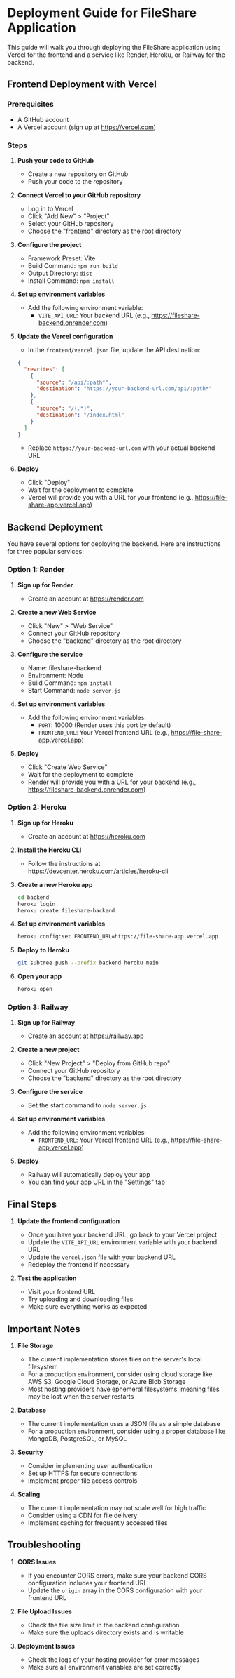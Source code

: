 # Deployment Guide for FileShare Application

This guide will walk you through deploying the FileShare application using Vercel for the frontend and a service like Render, Heroku, or Railway for the backend.

## Frontend Deployment with Vercel

### Prerequisites
- A GitHub account
- A Vercel account (sign up at https://vercel.com)

### Steps

1. **Push your code to GitHub**
   - Create a new repository on GitHub
   - Push your code to the repository

2. **Connect Vercel to your GitHub repository**
   - Log in to Vercel
   - Click "Add New" > "Project"
   - Select your GitHub repository
   - Choose the "frontend" directory as the root directory

3. **Configure the project**
   - Framework Preset: Vite
   - Build Command: `npm run build`
   - Output Directory: `dist`
   - Install Command: `npm install`

4. **Set up environment variables**
   - Add the following environment variable:
     - `VITE_API_URL`: Your backend URL (e.g., https://fileshare-backend.onrender.com)

5. **Update the Vercel configuration**
   - In the `frontend/vercel.json` file, update the API destination:
   ```json
   {
     "rewrites": [
       {
         "source": "/api/:path*",
         "destination": "https://your-backend-url.com/api/:path*"
       },
       {
         "source": "/(.*)",
         "destination": "/index.html"
       }
     ]
   }
   ```
   - Replace `https://your-backend-url.com` with your actual backend URL

6. **Deploy**
   - Click "Deploy"
   - Wait for the deployment to complete
   - Vercel will provide you with a URL for your frontend (e.g., https://file-share-app.vercel.app)

## Backend Deployment

You have several options for deploying the backend. Here are instructions for three popular services:

### Option 1: Render

1. **Sign up for Render**
   - Create an account at https://render.com

2. **Create a new Web Service**
   - Click "New" > "Web Service"
   - Connect your GitHub repository
   - Choose the "backend" directory as the root directory

3. **Configure the service**
   - Name: fileshare-backend
   - Environment: Node
   - Build Command: `npm install`
   - Start Command: `node server.js`

4. **Set up environment variables**
   - Add the following environment variables:
     - `PORT`: 10000 (Render uses this port by default)
     - `FRONTEND_URL`: Your Vercel frontend URL (e.g., https://file-share-app.vercel.app)

5. **Deploy**
   - Click "Create Web Service"
   - Wait for the deployment to complete
   - Render will provide you with a URL for your backend (e.g., https://fileshare-backend.onrender.com)

### Option 2: Heroku

1. **Sign up for Heroku**
   - Create an account at https://heroku.com

2. **Install the Heroku CLI**
   - Follow the instructions at https://devcenter.heroku.com/articles/heroku-cli

3. **Create a new Heroku app**
   ```bash
   cd backend
   heroku login
   heroku create fileshare-backend
   ```

4. **Set up environment variables**
   ```bash
   heroku config:set FRONTEND_URL=https://file-share-app.vercel.app
   ```

5. **Deploy to Heroku**
   ```bash
   git subtree push --prefix backend heroku main
   ```

6. **Open your app**
   ```bash
   heroku open
   ```

### Option 3: Railway

1. **Sign up for Railway**
   - Create an account at https://railway.app

2. **Create a new project**
   - Click "New Project" > "Deploy from GitHub repo"
   - Connect your GitHub repository
   - Choose the "backend" directory as the root directory

3. **Configure the service**
   - Set the start command to `node server.js`

4. **Set up environment variables**
   - Add the following environment variables:
     - `FRONTEND_URL`: Your Vercel frontend URL (e.g., https://file-share-app.vercel.app)

5. **Deploy**
   - Railway will automatically deploy your app
   - You can find your app URL in the "Settings" tab

## Final Steps

1. **Update the frontend configuration**
   - Once you have your backend URL, go back to your Vercel project
   - Update the `VITE_API_URL` environment variable with your backend URL
   - Update the `vercel.json` file with your backend URL
   - Redeploy the frontend if necessary

2. **Test the application**
   - Visit your frontend URL
   - Try uploading and downloading files
   - Make sure everything works as expected

## Important Notes

1. **File Storage**
   - The current implementation stores files on the server's local filesystem
   - For a production environment, consider using cloud storage like AWS S3, Google Cloud Storage, or Azure Blob Storage
   - Most hosting providers have ephemeral filesystems, meaning files may be lost when the server restarts

2. **Database**
   - The current implementation uses a JSON file as a simple database
   - For a production environment, consider using a proper database like MongoDB, PostgreSQL, or MySQL

3. **Security**
   - Consider implementing user authentication
   - Set up HTTPS for secure connections
   - Implement proper file access controls

4. **Scaling**
   - The current implementation may not scale well for high traffic
   - Consider using a CDN for file delivery
   - Implement caching for frequently accessed files

## Troubleshooting

1. **CORS Issues**
   - If you encounter CORS errors, make sure your backend CORS configuration includes your frontend URL
   - Update the `origin` array in the CORS configuration with your frontend URL

2. **File Upload Issues**
   - Check the file size limit in the backend configuration
   - Make sure the uploads directory exists and is writable

3. **Deployment Issues**
   - Check the logs of your hosting provider for error messages
   - Make sure all environment variables are set correctly
